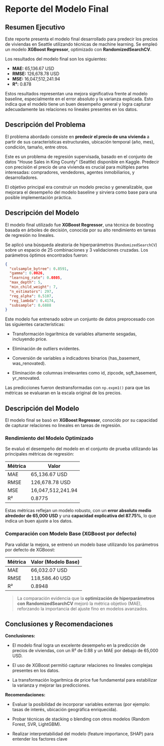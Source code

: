 # Reporte del Modelo Final

## Resumen Ejecutivo

Este reporte presenta el modelo final desarrollado para predecir los precios de viviendas en Seattle utilizando técnicas de machine learning. Se empleó un modelo **XGBoost Regressor**, optimizado con **RandomizedSearchCV**.

Los resultados del modelo final son los siguientes:

- **MAE:** 65,136.67 USD  
- **RMSE:** 126,678.78 USD  
- **MSE:** 16,047,512,241.94  
- **R²:** 0.878

Estos resultados representan una mejora significativa frente al modelo baseline, especialmente en el error absoluto y la varianza explicada. Esto indica que el modelo tiene un buen desempeño general y logra capturar adecuadamente las relaciones no lineales presentes en los datos.

## Descripción del Problema

El problema abordado consiste en **predecir el precio de una vivienda** a partir de sus características estructurales, ubicación temporal (año, mes), condición, tamaño, entre otros. 

Este es un problema de regresión supervisada, basado en el conjunto de datos "House Sales in King County" (Seattle) disponible en Kaggle. Predecir con precisión el precio de una vivienda es crucial para múltiples partes interesadas: compradores, vendedores, agentes inmobiliarios, y desarrolladores.

El objetivo principal era construir un modelo preciso y generalizable, que mejorara el desempeño del modelo baseline y sirviera como base para una posible implementación práctica.

## Descripción del Modelo

El modelo final utilizado fue **XGBoost Regressor**, una técnica de boosting basada en árboles de decisión, conocida por su alto rendimiento en tareas de regresión no lineales.

Se aplicó una búsqueda aleatoria de hiperparámetros (`RandomizedSearchCV`) sobre un espacio de 25 combinaciones y 3 validaciones cruzadas. Los parámetros óptimos encontrados fueron:

```json
{
  "colsample_bytree": 0.8591,
  "gamma": 0.0026,
  "learning_rate": 0.0805,
  "max_depth": 5,
  "min_child_weight": 7,
  "n_estimators": 297,
  "reg_alpha": 0.5107,
  "reg_lambda": 0.4174,
  "subsample": 0.6888
}
```

Este modelo fue entrenado sobre un conjunto de datos preprocesado con las siguientes características:

- Transformación logarítmica de variables altamente sesgadas, incluyendo price.

- Eliminación de outliers evidentes.

- Conversión de variables a indicadores binarios (has_basement, was_renovated).

- Eliminación de columnas irrelevantes como id, zipcode, sqft_basement, yr_renovated.

Las predicciones fueron destransformadas con `np.expm1()` para que las métricas se evaluaran en la escala original de los precios.

## Descripción del Modelo

El modelo final se basó en **XGBoost Regressor**, conocido por su capacidad de capturar relaciones no lineales en tareas de regresión.

### Rendimiento del Modelo Optimizado

Se evaluó el desempeño del modelo en el conjunto de prueba utilizando las principales métricas de regresión:

| Métrica | Valor               |
|---------|---------------------|
| MAE     | 65,136.67 USD       |
| RMSE    | 126,678.78 USD      |
| MSE     | 16,047,512,241.94   |
| R²      | 0.8775              |

Estas métricas reflejan un modelo robusto, con un **error absoluto medio alrededor de 65,000 USD** y una **capacidad explicativa del 87.75%**, lo que indica un buen ajuste a los datos.

### Comparación con Modelo Base (XGBoost por defecto)

Para validar la mejora, se entrenó un modelo base utilizando los parámetros por defecto de XGBoost:

| Métrica | Valor (Modelo Base) |
|---------|----------------------|
| MAE     | 66,032.07 USD        |
| RMSE    | 118,586.40 USD       |
| R²      | 0.8948               |

> La comparación evidencia que la **optimización de hiperparámetros con RandomizedSearchCV** mejoró la métrica objetivo (MAE), reforzando la importancia del ajuste fino en modelos avanzados.


## Conclusiones y Recomendaciones

**Conclusiones:**

- El modelo final logra un excelente desempeño en la predicción de precios de viviendas, con un R² de 0.88 y un MAE por debajo de 65,000 USD.

- El uso de XGBoost permitió capturar relaciones no lineales complejas presentes en los datos.

- La transformación logarítmica de price fue fundamental para estabilizar la varianza y mejorar las predicciones.

**Recomendaciones:**

- Evaluar la posibilidad de incorporar variables externas (por ejemplo: tasas de interés, ubicación geográfica enriquecida).

- Probar técnicas de stacking o blending con otros modelos (Random Forest, SVR, LightGBM).

- Realizar interpretabilidad del modelo (feature importance, SHAP) para entender los factores clave